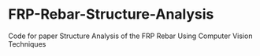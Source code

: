 # FRP-Rebar-Structure-Analysis
Code for paper Structure Analysis of the FRP Rebar Using Computer Vision Techniques
